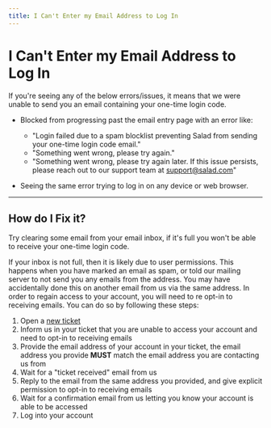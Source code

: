 ```yaml
---
title: I Can't Enter my Email Address to Log In
---
```


# I Can't Enter my Email Address to Log In

If you're seeing any of the below errors/issues, it means that we were unable to send you an email containing your
one-time login code.

- Blocked from progressing past the email entry page with an error like:
  - "Login failed due to a spam blocklist preventing Salad from sending your one-time login code email."
  - "Something went wrong, please try again."
  - "Something went wrong, please try again later. If this issue persists, please reach out to our support team at
    support@salad.com"

- Seeing the same error trying to log in on any device or web browser.

---

## How do I Fix it?

Try clearing some email from your email inbox, if it's full you won't be able to receive your one-time login code.

If your inbox is not full, then it is likely due to user permissions. This happens when you have marked an email as
spam, or told our mailing server to not send you any emails from the address. You may have accidentally done this on
another email from us via the same address. In order to regain access to your account, you will need to re opt-in to
receiving emails. You can do so by following these steps:

1. Open a [new ticket](https://support.salad.com/article/216-how-to-create-a-support-ticket)
2. Inform us in your ticket that you are unable to access your account and need to opt-in to receiving emails
3. Provide the email address of your account in your ticket, the email address you provide **MUST** match the email
   address you are contacting us from
4. Wait for a "ticket received" email from us
5. Reply to the email from the same address you provided, and give explicit permission to opt-in to receiving emails
6. Wait for a confirmation email from us letting you know your account is able to be accessed
7. Log into your account
